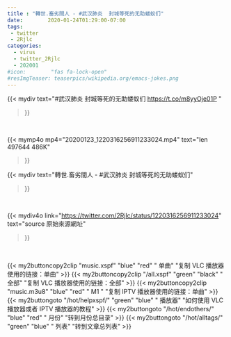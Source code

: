 ```yaml
---
title : "轉世.畜劣間人 - #武汉肺炎  封城等死的无助蝼蚁们"
date:        2020-01-24T01:29:00-07:00
tags:
 - twitter
 - 2Rjlc
categories:
  - virus
  - twitter_2Rjlc
  - 202001
#icon:        "fas fa-lock-open"
#resImgTeaser: teaserpics/wikipedia.org/emacs-jokes.png
---
```


{{< mydiv text="#武汉肺炎  封城等死的无助蝼蚁们 https://t.co/m8yyOje01P "
>}}
<br>


{{< mymp4o mp4="20200123_1220316256911233024.mp4"
text="len 497644    486K"
>}}


{{< mydiv text="轉世.畜劣間人 - #武汉肺炎  封城等死的无助蝼蚁们"
>}}
<br>

{{< mydiv4o link="https://twitter.com/2Rjlc/status/1220316256911233024"
text="source 原始來源網址"
>}}


<br>

{{< my2buttoncopy2clip "music.xspf"        "blue"   "red"    " 单曲"  "复制 VLC 播放器使用的链接：单曲" >}} {{< my2buttoncopy2clip "/all.xspf"         "green"  "black"  " 全部"  "复制 VLC 播放器使用的链接：全部" >}} {{< my2buttoncopy2clip "music.m3u8"        "blue"   "red"    " M1 "    "复制 IPTV 播放器使用的链接：单曲" >}} {{< my2buttongoto      "/hot/helpxspf/"    "green"  "blue"   " 播放器" "如何使用 VLC 播放器或者 IPTV 播放器的教程" >}} {{< my2buttongoto      "/hot/endothers/"   "blue"   "red"    " 月份"   "转到月份总目录" >}} {{< my2buttongoto      "/hot/alltags/"     "green"  "blue"   " 列表"   "转到文章总列表" >}} 
